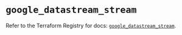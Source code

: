 # `google_datastream_stream`

Refer to the Terraform Registry for docs: [`google_datastream_stream`](https://registry.terraform.io/providers/hashicorp/google-beta/6.18.0/docs/resources/google_datastream_stream).
